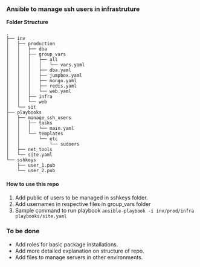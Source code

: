 ### Ansible to manage ssh users in infrastruture ###
**Folder Structure**
```
.
├── inv
│   ├── production
│   │   ├── dba
│   │   ├── group_vars
│   │   │   ├── all
│   │   │   │   └── vars.yaml
│   │   │   ├── dba.yaml
│   │   │   ├── jumpbox.yaml
│   │   │   ├── mongo.yaml
│   │   │   ├── redis.yaml
│   │   │   └── web.yaml
│   │   ├── infra
│   │   └── web
│   └── sit
├── playbooks
│   ├── manage_ssh_users
│   │   ├── tasks
│   │   │   └── main.yaml
│   │   └── templates
│   │       └── etc
│   │           └── sudoers
│   ├── net_tools
│   └── site.yaml
└── sshkeys
    ├── user_1.pub
    └── user_2.pub
```

#### How to use this repo ####
1. Add public of users to be managed in sshkeys folder.
2. Add usernames in respective files in group_vars folder
3. Sample command to run playbook
```ansible-playbook -i inv/prod/infra playbooks/site.yaml```

### To be done ###
* Add roles for basic package installations.
* Add more detailed explanation on structure of repo.
* Add files to manage servers in other environments.
